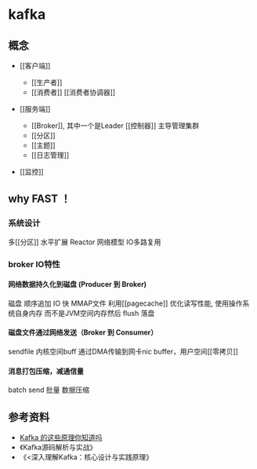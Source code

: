 # kafka
## 概念
 - [[客户端]]
    - [[生产者]]
    - [[消费者]] [[消费者协调器]]

- [[服务端]]
    - [[Broker]], 其中一个是Leader [[控制器]] 主导管理集群
    - [[分区]]
    - [[主题]]
    - [[日志管理]]

- [[监控]]

## why FAST ！

### 系统设计
多[[分区]] 水平扩展
Reactor 网络模型 IO多路复用

### broker IO特性
#### 网络数据持久化到磁盘 (Producer 到 Broker)
磁盘 顺序追加 IO 快 
MMAP文件 利用[[pagecache]] 优化读写性能, 使用操作系统自身内存 而不是JVM空间内存然后 flush 落盘

#### 磁盘文件通过网络发送（Broker 到 Consumer）
sendfile 内核空间buff 通过DMA传输到网卡nic buffer，用户空间[[零拷贝]] 

#### 消息打包压缩，减通信量
batch send
批量 数据压缩

## 参考资料
 - [Kafka 的这些原理你知道吗](https://segmentfault.com/a/1190000021370626?utm_source=tag-newest)
 - 《Kafka源码解析与实战》
 - 《<深入理解Kafka：核心设计与实践原理》